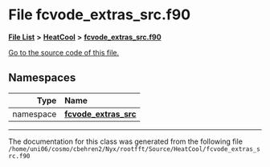 
# File fcvode\_extras\_src.f90


[**File List**](files.md) **>** [**HeatCool**](dir_8c890215953ac09098af8cb94c8b9fc0.md) **>** [**fcvode\_extras\_src.f90**](fcvode__extras__src_8f90.md)

[Go to the source code of this file.](fcvode__extras__src_8f90_source.md)












## Namespaces

| Type | Name |
| ---: | :--- |
| namespace | [**fcvode\_extras\_src**](namespacefcvode__extras__src.md) <br> |















------------------------------
The documentation for this class was generated from the following file `/home/uni06/cosmo/cbehren2/Nyx/rootfft/Source/HeatCool/fcvode_extras_src.f90`